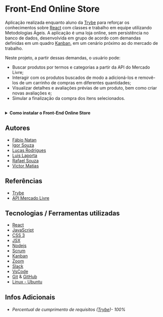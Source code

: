 # Front-End Online Store

Aplicação realizada enquanto aluno da [Trybe](https://www.betrybe.com/) para reforçar os conhecimentos sobre [React](https://pt-br.reactjs.org/) com classes e trabalho em equipe utilizando Metodologias Ágeis.
A aplicação é uma loja online, sem persistência no banco de dados, desenvolvida em grupo de acordo com demandas definidas em um quadro [Kanban](https://www.totvs.com/blog/negocios/kanban/), em um cenário próximo ao do mercado de trabalho.

Neste projeto, a partir dessas demandas, o usuário pode:

- Buscar produtos por termos e categorias a partir da API do Mercado Livre;
- Interagir com os produtos buscados de modo a adicioná-los e removê-los de um carrinho de compras em diferentes quantidades;
- Visualizar detalhes e avaliações prévias de um produto, bem como criar novas avaliações e;
- Simular a finalização da compra dos itens selecionados. 

<br>

<details>
  <summary><strong>Como instalar o Front-End Online Store</strong></summary><br />

## Instalação 

<br>

- Clone o repositório `git@github.com:Rafael-Souza-97/frontend-online-store.git`:

```bash
git clone git@github.com:Rafael-Souza-97/frontend-online-store.git
```

<br>

- Entre na pasta do repositório que você acabou de clonar:

```bash
cd frontend-online-store
```

<br>

 - Instale as depëndencias, caso necessário, com `npm install`:

```bash
npm install
```

<hr>

### Scripts

 - Execute a aplicação com  com `npm start`:
  > Executará a aplicação em modo de desenvolvimento.
 
```bash
npm start
```

Abra [http://localhost:3000](http://localhost:3000) no seu navegador para visualiza-lo.

<hr>
<br>

</details>

## Autores

- [Fábio Natan](https://github.com/FabioNatan)
- [Igor Souza](https://github.com/IgorSouzadeOliveira)
- [Lucas Rodrigues](https://github.com/lucasrodrigges)
- [Luis Laporta](https://github.com/LuisLaporta?tab=following)
- [Rafael Souza](https://github.com/Rafael-Souza-97)
- [Victor Matias](https://github.com/victormatia)

## Referências

 - [Trybe](https://www.betrybe.com/)
 - [API Mercado Livre](https://developers.mercadolivre.com.br/pt_br/itens-e-buscas)

## Tecnologias / Ferramentas utilizadas

- [React](https://pt-br.reactjs.org/)
- [JavaScript](https://www.javascript.com/)
- [CSS 3](https://www.w3.org/Style/CSS/Overview.en.html)
- [JSX](https://pt-br.reactjs.org/docs/introducing-jsx.html)
- [Nodejs](https://nodejs.org/en/)
- [Scrum](https://www.atlassian.com/br/agile/scrum)
- [Kanban](https://www.totvs.com/blog/negocios/kanban/)
- [Zoom](https://zoom.us/)
- [Slack](https://slack.com/intl/pt-br/)
- [VsCode](https://code.visualstudio.com/)
- [Git](https://git-scm.com/) & [GitHub](https://github.com/)
- [Linux - Ubuntu](https://ubuntu.com/)

## Infos Adicionais

- ###### Percentual de cumprimento de requisitos ([Trybe](https://www.betrybe.com/))- 100%
